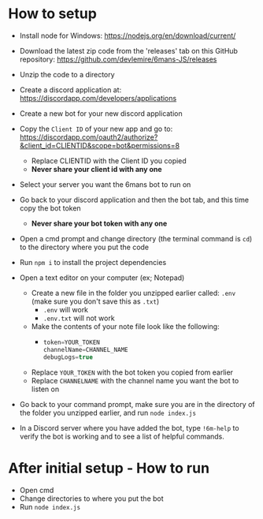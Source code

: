 # How to setup

- Install node for Windows: https://nodejs.org/en/download/current/
- Download the latest zip code from the 'releases' tab on this GitHub repository: https://github.com/devlemire/6mans-JS/releases
- Unzip the code to a directory
- Create a discord application at: https://discordapp.com/developers/applications
- Create a new bot for your new discord application
- Copy the `Client ID` of your new app and go to: https://discordapp.com/oauth2/authorize?&client_id=CLIENTID&scope=bot&permissions=8

  - Replace CLIENTID with the Client ID you copied
  - <b>Never share your client id with any one</b>

- Select your server you want the 6mans bot to run on
- Go back to your discord application and then the bot tab, and this time copy the bot token
  - <b>Never share your bot token with any one</b>
- Open a cmd prompt and change directory (the terminal command is `cd`) to the directory where you put the code
- Run `npm i` to install the project dependencies
- Open a text editor on your computer (ex; Notepad)
  - Create a new file in the folder you unzipped earlier called: `.env` (make sure you don't save this as `.txt`)
    - `.env` will work
    - `.env.txt` will not work
  - Make the contents of your note file look like the following:
    - ```js
      token=YOUR_TOKEN
      channelName=CHANNEL_NAME
      debugLogs=true
      ```
  - Replace `YOUR_TOKEN` with the bot token you copied from earlier
  - Replace `CHANNELNAME` with the channel name you want the bot to listen on
- Go back to your command prompt, make sure you are in the directory of the folder you unzipped earlier, and run `node index.js`
- In a Discord server where you have added the bot, type `!6m-help` to verify the bot is working and to see a list of helpful commands.

# After initial setup - How to run

- Open cmd
- Change directories to where you put the bot
- Run `node index.js`
